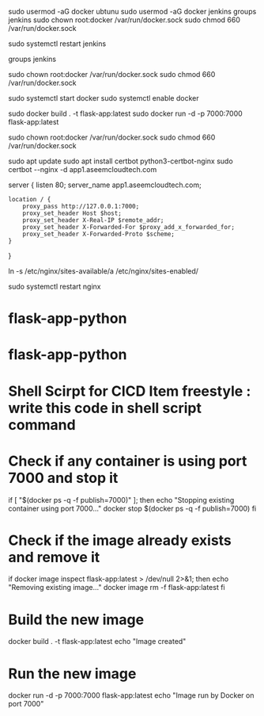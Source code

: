 sudo usermod -aG docker ubtunu
sudo usermod -aG docker jenkins
groups jenkins
sudo chown root:docker /var/run/docker.sock
sudo chmod 660 /var/run/docker.sock

sudo systemctl restart jenkins

groups jenkins

sudo chown root:docker /var/run/docker.sock
sudo chmod 660 /var/run/docker.sock

sudo systemctl start docker
sudo systemctl enable docker


sudo docker build . -t flask-app:latest
sudo docker run -d -p 7000:7000 flask-app:latest


sudo chown root:docker /var/run/docker.sock
sudo chmod 660 /var/run/docker.sock

sudo apt update
sudo apt install certbot python3-certbot-nginx
sudo certbot --nginx -d app1.aseemcloudtech.com




server {
    listen 80;
    server_name app1.aseemcloudtech.com;

    location / {
        proxy_pass http://127.0.0.1:7000;
        proxy_set_header Host $host;
        proxy_set_header X-Real-IP $remote_addr;
        proxy_set_header X-Forwarded-For $proxy_add_x_forwarded_for;
        proxy_set_header X-Forwarded-Proto $scheme;
    }
}


ln -s /etc/nginx/sites-available/a /etc/nginx/sites-enabled/


sudo systemctl restart nginx
# flask-app-python
# flask-app-python



# Shell Scirpt for CICD Item freestyle : write this code in shell script command

# Check if any container is using port 7000 and stop it
if [ "$(docker ps -q -f publish=7000)" ]; then
  echo "Stopping existing container using port 7000..."
  docker stop $(docker ps -q -f publish=7000)
fi

# Check if the image already exists and remove it
if docker image inspect flask-app:latest > /dev/null 2>&1; then
  echo "Removing existing image..."
  docker image rm -f flask-app:latest
fi

# Build the new image
docker build . -t flask-app:latest
echo "Image created"

# Run the new image
docker run -d -p 7000:7000 flask-app:latest
echo "Image run by Docker on port 7000"
